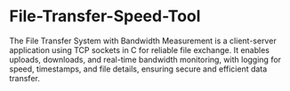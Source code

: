 # File-Transfer-Speed-Tool
The File Transfer System with Bandwidth Measurement is a client-server application using TCP sockets in C for reliable file exchange. It enables uploads, downloads, and real-time bandwidth monitoring, with logging for speed, timestamps, and file details, ensuring secure and efficient data transfer.
